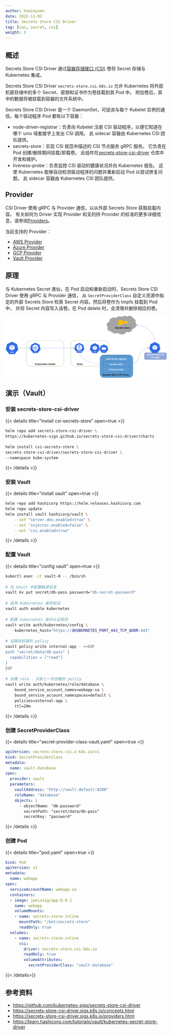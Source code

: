 ```yaml
---
author: howieyuen
date: 2022-11-02
title: Secrets Store CSI Driver
tag: [iac, secret, csi]
weight: 3
---
```


## 概述

Secrets Store CSI Driver 通过[容器存储接口 (CSI)](https://kubernetes-csi.github.io/docs/) 卷将 Secret 存储与 Kubernetes 集成。

Secrets Store CSI Driver `secrets-store.csi.k8s.io` 允许 Kubernetes 将外部机密存储中的多个 Secret、密钥和证书作为卷挂载到其 Pod 中。
附加卷后，其中的数据将被挂载到容器的文件系统中。

Secrets Store CSI Driver 是一个 DaemonSet，可促进与每个 Kubelet 实例的通信。每个驱动程序 Pod 都有以下容器：

- node-driver-registrar：负责向 Kubelet 注册 CSI 驱动程序，以便它知道在哪个 unix 域套接字上发出 CSI 调用。
  此 sidecar 容器由 Kubernetes CSI 团队提供。
- secrets-store：实现 CSI 规范中描述的 CSI 节点服务 gRPC 服务。
  它负责在 Pod 创建/删除期间挂载/卸载卷。
  此组件在[secrets-store-csi-driver](https://github.com/kubernetes-sigs/secrets-store-csi-driver) 仓库中开发和维护。
- liveness-probe：负责监控 CSI 驱动的健康状况并向 Kubernetes 报告。
  这使 Kubernetes 能够自动检测驱动程序的问题并重新启动 Pod 以尝试修复问题。
  此 sidecar 容器由 Kubernetes CSI 团队提供。

## Provider

CSI Driver 使用 gRPC 与 Provider 通信，以从外部 Secrets Store 获取挂载内容。
有关如何为 Driver 实现 Provider 和支的持 Provider 的标准的更多详细信息，请参阅[Providers](https://secrets-store-csi-driver.sigs.k8s.io/providers.html)。

当前支持的 Provider：
- [AWS Provider](https://github.com/aws/secrets-store-csi-driver-provider-aws)
- [Azure Provider](https://azure.github.io/secrets-store-csi-driver-provider-azure/)
- [GCP Provider](https://github.com/GoogleCloudPlatform/secrets-store-csi-driver-provider-gcp)
- [Vault Provider](https://github.com/hashicorp/secrets-store-csi-driver-provider-vault)

## 原理

与 Kubernetes Secret 类似，在 Pod 启动和重新启动时，Secrets Store CSI Driver 使用 gRPC 与 Provider 通信，
从 `SecretProviderClass` 自定义资源中指定的外部 Secrets Store 检索 Secret 内容。然后将卷作为 tmpfs 挂载到 Pod 中，
并将 Secret 内容写入该卷。在 Pod delete 时，会清理并删除相应的卷。

![](/secret-as-code/secrets-store-csi-driver.png)

## 演示（Vault）

### 安装 secrets-store-csi-driver 
{{< details title="install csi-secrets-store" open=true >}}
```bash
helm repo add secrets-store-csi-driver \
https://kubernetes-sigs.github.io/secrets-store-csi-driver/charts

helm install csi-secrets-store \
secrets-store-csi-driver/secrets-store-csi-driver \
--namespace kube-system
```
{{< /details >}}

### 安装 Vault
{{< details title="install vault" open=true >}}
```bash
helm repo add hashicorp https://helm.releases.hashicorp.com
helm repo update
helm install vault hashicorp/vault \
    --set "server.dev.enabled=true" \
    --set "injector.enabled=false" \
    --set "csi.enabled=true"
```
{{< /details >}}

### 配置 Vault
{{< details title="config vault" open=true >}}
```bash
kubectl exec -it vault-0 -- /bin/sh

# 在 Vault 中配置敏感信息
vault kv put secret/db-pass password="db-secret-password"

# 启用 Kubernetes 身份验证
vault auth enable kubernetes

# 配置 kubernetes 身份认证规则
vault write auth/kubernetes/config \
    kubernetes_host="https://$KUBERNETES_PORT_443_TCP_ADDR:443"

# 设置读权限的 policy
vault policy write internal-app - <<EOF
path "secret/data/db-pass" {
  capabilities = ["read"]
}
EOF

# 创建 role ，关联上一步创建的 policy
vault write auth/kubernetes/role/database \
    bound_service_account_names=webapp-sa \
    bound_service_account_namespaces=default \
    policies=internal-app \
    ttl=20m
```
{{< /details >}}

### 创建 SecretProviderClass
{{< details title="secret-provider-class-vault.yaml" open=true >}}
```yaml
apiVersion: secrets-store.csi.x-k8s.io/v1
kind: SecretProviderClass
metadata:
  name: vault-database
spec:
  provider: vault
  parameters:
    vaultAddress: "http://vault.default:8200"
    roleName: "database"
    objects: |
      - objectName: "db-password"
        secretPath: "secret/data/db-pass"
        secretKey: "password"
```
{{< /details >}}

### 创建 Pod
{{< details title="pod.yaml" open=true >}}
```yaml
kind: Pod
apiVersion: v1
metadata:
  name: webapp
spec:
  serviceAccountName: webapp-sa
  containers:
  - image: jweissig/app:0.0.1
    name: webapp
    volumeMounts:
    - name: secrets-store-inline
      mountPath: "/mnt/secrets-store"
      readOnly: true
  volumes:
    - name: secrets-store-inline
      csi:
        driver: secrets-store.csi.k8s.io
        readOnly: true
        volumeAttributes:
          secretProviderClass: "vault-database"
```
{{< /details>}}

## 参考资料
- https://github.com/kubernetes-sigs/secrets-store-csi-driver
- https://secrets-store-csi-driver.sigs.k8s.io/concepts.html
- https://secrets-store-csi-driver.sigs.k8s.io/providers.html
- https://learn.hashicorp.com/tutorials/vault/kubernetes-secret-store-driver